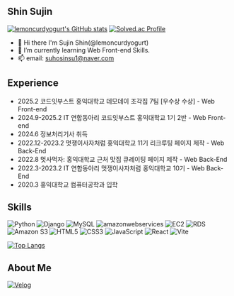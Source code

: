 <!--

- 🔭 I’m currently working on ...
- 🌱 I’m currently learning ...
- 👯 I’m looking to collaborate on ...
- 🤔 I’m looking for help with ...
- 💬 Ask me about ...
- 📫 How to reach me: ...
- 😄 Pronouns: ...
- ⚡ Fun fact: ...
-->
## Shin Sujin

[![lemoncurdyogurt's GitHub stats](https://github-readme-stats.vercel.app/api?username=lemoncurdyogurt&theme=github_dark&show_icons=true&hide=issues)](https://github.com/anuraghazra/github-readme-stats)
[![Solved.ac Profile](http://mazassumnida.wtf/api/generate_badge?boj=suhosinsu1)](https://solved.ac/suhosinsu1)

- 👋 Hi there I'm Sujin Shin(@lemoncurdyogurt)
- 🌱 I’m currently learning Web Front-end Skills.
- 📫 email: suhosinsu1@naver.com

## Experience
* 2025.2 코드잇부스트 홍익대학교 데모데이 조각집 7팀 [우수상 수상] - Web Front-end
* 2024.9-2025.2 IT 연합동아리 코드잇부스트 홍익대학교 1기 2반 - Web Front-end
* 2024.6 정보처리기사 취득
* 2022.12-2023.2 멋쟁이사자처럼 홍익대학교 11기 리크루팅 페이지 제작 - Web Back-End
* 2022.8 멋사먹자: 홍익대학교 근처 맛집 큐레이팅 페이지 제작 - Web Back-End
* 2022.3-2023.2 IT 연합동아리 멋쟁이사자처럼 홍익대학교 10기 - Web Back-End
* 2020.3 홍익대학교 컴퓨터공학과 입학
## Skills
![Python](https://img.shields.io/badge/Python-3776AB.svg?&style=for-the-badge&logo=Python&logoColor=white)
![Django](https://img.shields.io/badge/Django-092E20.svg?&style=for-the-badge&logo=Django&logoColor=white)
![MySQL](https://img.shields.io/badge/MySQL-4479A1.svg?&style=for-the-badge&logo=MySQL&logoColor=white)
![amazonwebservices](https://img.shields.io/badge/amazonwebservices-232F3E.svg?&style=for-the-badge&logo=amazonwebservices&logoColor=white)
![EC2](https://img.shields.io/badge/EC2-FF9900.svg?&style=for-the-badge&logo=amazonec2&logoColor=white)
![RDS](https://img.shields.io/badge/RDS-527FFF.svg?&style=for-the-badge&logo=amazonrds&logoColor=white)
![Amazon S3](https://img.shields.io/badge/AmazonS3-569A31.svg?&style=for-the-badge&logo=amazons3&logoColor=white)
![HTML5](https://img.shields.io/badge/HTML5-E34F26.svg?&style=for-the-badge&logo=HTML5&logoColor=white)
![CSS3](https://img.shields.io/badge/CSS3-1572B6.svg?&style=for-the-badge&logo=CSS3&logoColor=white)
![JavaScript](https://img.shields.io/badge/JavaScript-F7DF1E.svg?&style=for-the-badge&logo=JavaScript&logoColor=white)
![React](https://img.shields.io/badge/React-61DAFB.svg?&style=for-the-badge&logo=React&logoColor=white)
![Vite](https://img.shields.io/badge/Vite-646CFF.svg?&style=for-the-badge&logo=Vite&logoColor=white)

[![Top Langs](https://github-readme-stats.vercel.app/api/top-langs/?username=lemoncurdyogurt)](https://github.com/anuraghazra/github-readme-stats)

## About Me
[![Velog](https://img.shields.io/badge/Velog-20C997.svg?&style=for-the-badge&logo=Velog&logoColor=white&link=https://velog.io/@lemoncurdyogurt/posts/)](https://velog.io/@lemoncurdyogurt/posts)



